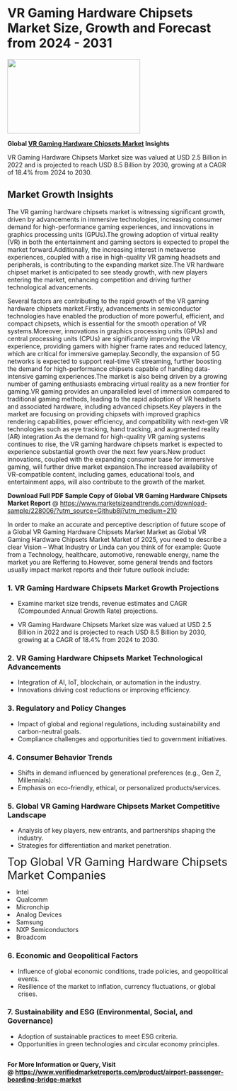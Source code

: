<H1>VR Gaming Hardware Chipsets Market Size, Growth and Forecast from 2024 - 2031</H1><img class="aligncenter size-medium wp-image-584254" src="https://thirdeyenews.in/wp-content/uploads/2024/09/Global-Market-Research-300x168.jpeg" alt="" width="300" height="168" /><p><strong>Global&nbsp;<a href="https://www.marketsizeandtrends.com/download-sample/228006/?utm_source=Github8j?utm_medium=210">VR Gaming Hardware Chipsets Market</a> Insights</strong></p><p>VR Gaming Hardware Chipsets Market size was valued at USD 2.5 Billion in 2022 and is projected to reach USD 8.5 Billion by 2030, growing at a CAGR of 18.4% from 2024 to 2030.</p><p><h2>Market Growth Insights</h2> <p>The VR gaming hardware chipsets market is witnessing significant growth, driven by advancements in immersive technologies, increasing consumer demand for high-performance gaming experiences, and innovations in graphics processing units (GPUs).The growing adoption of virtual reality (VR) in both the entertainment and gaming sectors is expected to propel the market forward.Additionally, the increasing interest in metaverse experiences, coupled with a rise in high-quality VR gaming headsets and peripherals, is contributing to the expanding market size.The VR hardware chipset market is anticipated to see steady growth, with new players entering the market, enhancing competition and driving further technological advancements.</p> <p>Several factors are contributing to the rapid growth of the VR gaming hardware chipsets market.Firstly, advancements in semiconductor technologies have enabled the production of more powerful, efficient, and compact chipsets, which is essential for the smooth operation of VR systems.Moreover, innovations in graphics processing units (GPUs) and central processing units (CPUs) are significantly improving the VR experience, providing gamers with higher frame rates and reduced latency, which are critical for immersive gameplay.Secondly, the expansion of 5G networks is expected to support real-time VR streaming, further boosting the demand for high-performance chipsets capable of handling data-intensive gaming experiences.The market is also being driven by a growing number of gaming enthusiasts embracing virtual reality as a new frontier for gaming.VR gaming provides an unparalleled level of immersion compared to traditional gaming methods, leading to the rapid adoption of VR headsets and associated hardware, including advanced chipsets.Key players in the market are focusing on providing chipsets with improved graphics rendering capabilities, power efficiency, and compatibility with next-gen VR technologies such as eye tracking, hand tracking, and augmented reality (AR) integration.As the demand for high-quality VR gaming systems continues to rise, the VR gaming hardware chipsets market is expected to experience substantial growth over the next few years.New product innovations, coupled with the expanding consumer base for immersive gaming, will further drive market expansion.The increased availability of VR-compatible content, including games, educational tools, and entertainment apps, will also contribute to the growth of the market.<p><span class=""><strong>Download Full PDF Sample Copy of Global VR Gaming Hardware Chipsets Market Report</strong> @ <a href="https://www.marketsizeandtrends.com/download-sample/228006/?utm_source=Github8j?utm_medium=210" target="_blank">https://www.marketsizeandtrends.com/download-sample/228006/?utm_source=Github8j?utm_medium=210</a></span></p><p>In order to make an accurate and perceptive description of future scope of a Global&nbsp;VR Gaming Hardware Chipsets Market Market as Global&nbsp;VR Gaming Hardware Chipsets Market Market of 2025, you need to describe a clear Vision &ndash; What Industry or Linda can you think of for example: Quote from a Technology, healthcare, automotive, renewable energy, name the market you are Reffering to.However, some general trends and factors usually impact market reports and their future outlook include:</p><h3>1.&nbsp;<strong>VR Gaming Hardware Chipsets Market Growth Projections</strong></h3><ul><li>Examine market size trends, revenue estimates and CAGR (Compounded Annual Growth Rate) projections.</li><li><p>VR Gaming Hardware Chipsets Market size was valued at USD 2.5 Billion in 2022 and is projected to reach USD 8.5 Billion by 2030, growing at a CAGR of 18.4% from 2024 to 2030.</p></li></ul><h3>2.&nbsp;<strong>VR Gaming Hardware Chipsets Market Technological Advancements</strong></h3><ul><li>Integration of AI, IoT, blockchain, or automation in the industry.</li><li>Innovations driving cost reductions or improving efficiency.</li></ul><h3>3.&nbsp;<strong>Regulatory and Policy Changes</strong></h3><ul><li>Impact of global and regional regulations, including sustainability and carbon-neutral goals.</li><li>Compliance challenges and opportunities tied to government initiatives.</li></ul><h3>4.&nbsp;<strong>Consumer Behavior Trends</strong></h3><ul><li>Shifts in demand influenced by generational preferences (e.g., Gen Z, Millennials).</li><li>Emphasis on eco-friendly, ethical, or personalized products/services.</li></ul><h3>5.&nbsp;<strong>Global VR Gaming Hardware Chipsets Market Competitive Landscape</strong></h3><ul><li>Analysis of key players, new entrants, and partnerships shaping the industry.</li><li>Strategies for differentiation and market penetration.</li></ul><p data-pm-slice="1 1 []"><span style="color: inherit; font-family: inherit; font-size: 25px;">Top Global VR Gaming Hardware Chipsets Market Companies</span></p><div class="" data-test-id=""><p><li>Intel</li><li> Qualcomm</li><li> Micronchip</li><li> Analog Devices</li><li> Samsung</li><li> NXP Semiconductors</li><li> Broadcom</li></p></div><h3>6.&nbsp;<strong>Economic and Geopolitical Factors</strong></h3><ul><li>Influence of global economic conditions, trade policies, and geopolitical events.</li><li>Resilience of the market to inflation, currency fluctuations, or global crises.</li></ul><h3>7.&nbsp;<strong>Sustainability and ESG (Environmental, Social, and Governance)</strong></h3><ul><li>Adoption of sustainable practices to meet ESG criteria.</li><li>Opportunities in green technologies and circular economy principles.</li></ul><h2><strong style="font-size: 14px;">For More Information or Query, Visit @&nbsp;</strong><a style="background-color: #ffffff; font-size: 14px;" href="https://www.marketsizeandtrends.com/report/vr-gaming-hardware-chipsets-market/" target="_blank">https://www.verifiedmarketreports.com/product/airport-passenger-boarding-bridge-market</a></h2>